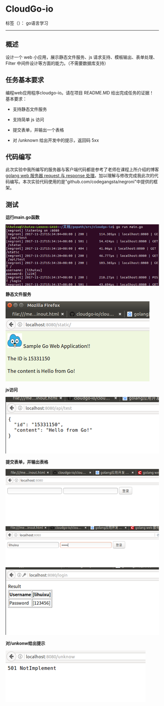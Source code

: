 ﻿# CloudGo-io
标签（）： go语言学习

---

## 概述
设计一个 web 小应用，展示静态文件服务、js 请求支持、模板输出、表单处理、Filter 中间件设计等方面的能力。（不需要数据库支持）
## 任务基本要求
编程web应用程序cloudgo-io。请在项目 README.MD 给出完成任务的证据！
基本要求：

* 支持静态文件服务

* 支持简单 js 访问

* 提交表单，并输出一个表格

* 对 /unknown 给出开发中的提示，返回码 5xx
## 代码编写
此次实验中我所编写的服务器与客户端代码都是参考了老师在课程上所介绍的博客[golang web 服务器 request 与 response 处理](http://blog.csdn.net/pmlpml/article/details/78539261)。加以理解与修改完成我此次的代码编写。本次实验代码使用的是"github.com/codegangsta/negroni"中提供的框架。

## 测试

**运行main.go函数**

![](/图片/1.png)

**静态文件服务**

![](/图片/2.png)

**js访问**

![](/图片/6.png)

**提交表单，并输出表格**

![](/图片/3.png)
![](/图片/4.png)
![](/图片/5.png)

**对/unkonw给出提示**

![](/图片/7.png)




